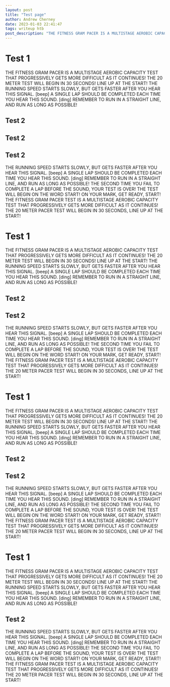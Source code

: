 ```yaml
---
layout: post
title: "Test page"
author: Andrew Cherney
date: 2023-01-03 22:41:47
tags: writeup htb
post_description: "THE FITNESS GRAM PACER IS A MULTISTAGE AEROBIC CAPACITY TEST THAT PROGRESSIVELY GETS MORE DIFFICULT AS IT CONTINUES! THE 20 METER TEST WILL BEGIN IN 30 SECONDS! LINE UP AT THE START! THE RUNNING SPEED STARTS SLOWLY, BUT GETS FASTER AFTER YOU HEAR THIS SIGNAL. [beep] A SINGLE LAP SHOULD BE COMPLETED EACH TIME YOU HEAR THIS SOUND. [ding] REMEMBER TO RUN IN A STRAIGHT LINE, AND RUN AS LONG AS POSSIBLE!"
---
```


<h1>Test 1</h1>

THE FITNESS GRAM PACER IS A MULTISTAGE AEROBIC CAPACITY TEST THAT PROGRESSIVELY GETS MORE DIFFICULT AS IT CONTINUES! THE 20 METER TEST WILL BEGIN IN 30 SECONDS! LINE UP AT THE START! THE RUNNING SPEED STARTS SLOWLY, BUT GETS FASTER AFTER YOU HEAR THIS SIGNAL. [beep] A SINGLE LAP SHOULD BE COMPLETED EACH TIME YOU HEAR THIS SOUND. [ding] REMEMBER TO RUN IN A STRAIGHT LINE, AND RUN AS LONG AS POSSIBLE! 

<h2>Test 2</h2>
<h2>Test 2</h2>
<h2>Test 2</h2>

THE RUNNING SPEED STARTS SLOWLY, BUT GETS FASTER AFTER YOU HEAR THIS SIGNAL. [beep] A SINGLE LAP SHOULD BE COMPLETED EACH TIME YOU HEAR THIS SOUND. [ding] REMEMBER TO RUN IN A STRAIGHT LINE, AND RUN AS LONG AS POSSIBLE! THE SECOND TIME YOU FAIL TO COMPLETE A LAP BEFORE THE SOUND, YOUR TEST IS OVER! THE TEST WILL BEGIN ON THE WORD START! ON YOUR MARK, GET READY, START! THE FITNESS GRAM PACER TEST IS A MULTISTAGE AEROBIC CAPACITY TEST THAT PROGRESSIVELY GETS MORE DIFFICULT AS IT CONTINUES! THE 20 METER PACER TEST WILL BEGIN IN 30 SECONDS, LINE UP AT THE START!

<h1>Test 1</h1>

THE FITNESS GRAM PACER IS A MULTISTAGE AEROBIC CAPACITY TEST THAT PROGRESSIVELY GETS MORE DIFFICULT AS IT CONTINUES! THE 20 METER TEST WILL BEGIN IN 30 SECONDS! LINE UP AT THE START! THE RUNNING SPEED STARTS SLOWLY, BUT GETS FASTER AFTER YOU HEAR THIS SIGNAL. [beep] A SINGLE LAP SHOULD BE COMPLETED EACH TIME YOU HEAR THIS SOUND. [ding] REMEMBER TO RUN IN A STRAIGHT LINE, AND RUN AS LONG AS POSSIBLE! 

<h2>Test 2</h2>
<h2>Test 2</h2>

THE RUNNING SPEED STARTS SLOWLY, BUT GETS FASTER AFTER YOU HEAR THIS SIGNAL. [beep] A SINGLE LAP SHOULD BE COMPLETED EACH TIME YOU HEAR THIS SOUND. [ding] REMEMBER TO RUN IN A STRAIGHT LINE, AND RUN AS LONG AS POSSIBLE! THE SECOND TIME YOU FAIL TO COMPLETE A LAP BEFORE THE SOUND, YOUR TEST IS OVER! THE TEST WILL BEGIN ON THE WORD START! ON YOUR MARK, GET READY, START! THE FITNESS GRAM PACER TEST IS A MULTISTAGE AEROBIC CAPACITY TEST THAT PROGRESSIVELY GETS MORE DIFFICULT AS IT CONTINUES! THE 20 METER PACER TEST WILL BEGIN IN 30 SECONDS, LINE UP AT THE START!

<h1>Test 1</h1>

THE FITNESS GRAM PACER IS A MULTISTAGE AEROBIC CAPACITY TEST THAT PROGRESSIVELY GETS MORE DIFFICULT AS IT CONTINUES! THE 20 METER TEST WILL BEGIN IN 30 SECONDS! LINE UP AT THE START! THE RUNNING SPEED STARTS SLOWLY, BUT GETS FASTER AFTER YOU HEAR THIS SIGNAL. [beep] A SINGLE LAP SHOULD BE COMPLETED EACH TIME YOU HEAR THIS SOUND. [ding] REMEMBER TO RUN IN A STRAIGHT LINE, AND RUN AS LONG AS POSSIBLE! 

<h2>Test 2</h2>
<h2>Test 2</h2>

THE RUNNING SPEED STARTS SLOWLY, BUT GETS FASTER AFTER YOU HEAR THIS SIGNAL. [beep] A SINGLE LAP SHOULD BE COMPLETED EACH TIME YOU HEAR THIS SOUND. [ding] REMEMBER TO RUN IN A STRAIGHT LINE, AND RUN AS LONG AS POSSIBLE! THE SECOND TIME YOU FAIL TO COMPLETE A LAP BEFORE THE SOUND, YOUR TEST IS OVER! THE TEST WILL BEGIN ON THE WORD START! ON YOUR MARK, GET READY, START! THE FITNESS GRAM PACER TEST IS A MULTISTAGE AEROBIC CAPACITY TEST THAT PROGRESSIVELY GETS MORE DIFFICULT AS IT CONTINUES! THE 20 METER PACER TEST WILL BEGIN IN 30 SECONDS, LINE UP AT THE START!

<h1>Test 1</h1>

THE FITNESS GRAM PACER IS A MULTISTAGE AEROBIC CAPACITY TEST THAT PROGRESSIVELY GETS MORE DIFFICULT AS IT CONTINUES! THE 20 METER TEST WILL BEGIN IN 30 SECONDS! LINE UP AT THE START! THE RUNNING SPEED STARTS SLOWLY, BUT GETS FASTER AFTER YOU HEAR THIS SIGNAL. [beep] A SINGLE LAP SHOULD BE COMPLETED EACH TIME YOU HEAR THIS SOUND. [ding] REMEMBER TO RUN IN A STRAIGHT LINE, AND RUN AS LONG AS POSSIBLE! 

<h2>Test 2</h2>

THE RUNNING SPEED STARTS SLOWLY, BUT GETS FASTER AFTER YOU HEAR THIS SIGNAL. [beep] A SINGLE LAP SHOULD BE COMPLETED EACH TIME YOU HEAR THIS SOUND. [ding] REMEMBER TO RUN IN A STRAIGHT LINE, AND RUN AS LONG AS POSSIBLE! THE SECOND TIME YOU FAIL TO COMPLETE A LAP BEFORE THE SOUND, YOUR TEST IS OVER! THE TEST WILL BEGIN ON THE WORD START! ON YOUR MARK, GET READY, START! THE FITNESS GRAM PACER TEST IS A MULTISTAGE AEROBIC CAPACITY TEST THAT PROGRESSIVELY GETS MORE DIFFICULT AS IT CONTINUES! THE 20 METER PACER TEST WILL BEGIN IN 30 SECONDS, LINE UP AT THE START!